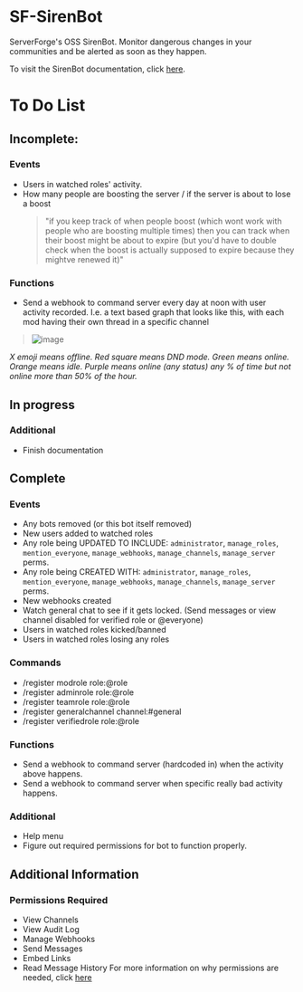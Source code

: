 # SF-SirenBot
ServerForge's OSS SirenBot. Monitor dangerous changes in your communities and be alerted as soon as they happen.

To visit the SirenBot documentation, click [here](https://sirenbot.gitbook.io/sirenbot-documentation/).

# To Do List
## Incomplete:
### Events
* Users in watched roles' activity.
* How many people are boosting the server / if the server is about to lose a boost
    > "if you keep track of when people boost (which wont work with people who are boosting multiple times) then you can track when their boost might be about to expire (but you'd have to double check when the boost is actually supposed to expire because they mightve renewed it)"

### Functions
* Send a webhook to command server every day at noon with user activity recorded. I.e. a text based graph that looks like this, with each mod having their own thread in a specific channel

> ![image](https://user-images.githubusercontent.com/57507687/217126127-9deee77d-3df3-4e3d-baef-0bff8cb2a7f5.png)

*X emoji means offline. Red square means DND mode. Green means online. Orange means idle. Purple means online (any status) any % of time but not online more than 50% of the hour.*

## In progress
### Additional
* Finish documentation

## Complete
### Events
* Any bots removed (or this bot itself removed)
* New users added to watched roles
* Any role being UPDATED TO INCLUDE: `administrator`, `manage_roles`, `mention_everyone`, `manage_webhooks`, `manage_channels`, `manage_server` perms.
* Any role being CREATED WITH: `administrator`, `manage_roles`, `mention_everyone`, `manage_webhooks`, `manage_channels`, `manage_server` perms.
* New webhooks created
* Watch general chat to see if it gets locked. (Send messages or view channel disabled for verified role or @everyone)
* Users in watched roles kicked/banned
* Users in watched roles losing any roles

### Commands
* /register modrole role:@role
* /register adminrole role:@role
* /register teamrole role:@role
* /register generalchannel channel:#general
* /register verifiedrole role:@role

### Functions
* Send a webhook to command server (hardcoded in) when the activity above happens.
* Send a webhook to command server when specific really bad activity happens.

### Additional
* Help menu
* Figure out required permissions for bot to function properly.

## Additional Information
### Permissions Required
* View Channels
* View Audit Log
* Manage Webhooks
* Send Messages
* Embed Links
* Read Message History
For more information on why permissions are needed, click [here](https://sirenbot.gitbook.io/sirenbot-documentation/#why-does-the-bot-need-these-permissions)
